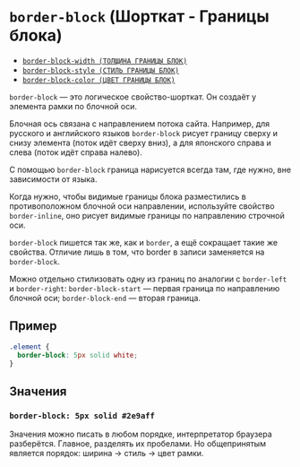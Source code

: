 # `border-block` (Шорткат - Границы блока)

- [`border-block-width (ТОЛЩИНА ГРАНИЦЫ БЛОК)`](<./border-block-width (ТОЛЩИНА ГРАНИЦЫ БЛОК).md>)
- [`border-block-style (СТИЛЬ ГРАНИЦЫ БЛОК)`](<./border-block-style (СТИЛЬ ГРАНИЦЫ БЛОК).md>)
- [`border-block-color (ЦВЕТ ГРАНИЦЫ БЛОК)`](<./border-block-color (ЦВЕТ ГРАНИЦЫ БЛОК).md>)

`border-block` — это логическое свойство-шорткат. Он создаёт у элемента рамки по блочной оси.

Блочная ось связана с направлением потока сайта. Например, для русского и английского языков `border-block` рисует границу сверху и снизу элемента (поток идёт сверху вниз), а для японского справа и слева (поток идёт справа налево).

С помощью `border-block` граница нарисуется всегда там, где нужно, вне зависимости от языка.

Когда нужно, чтобы видимые границы блока разместились в противоположном блочной оси направлении, используйте свойство `border-inline`, оно рисует видимые границы по направлению строчной оси.

`border-block` пишется так же, как и `border`, а ещё сокращает такие же свойства. Отличие лишь в том, что border в записи заменяется на `border-block`.

Можно отдельно стилизовать одну из границ по аналогии с `border-left` и `border-right`:
`border-block-start` — первая граница по направлению блочной оси; `border-block-end` — вторая граница.

## Пример

```css
.element {
  border-block: 5px solid white;
}
```

## Значения

### `border-block: 5px solid #2e9aff`

Значения можно писать в любом порядке, интерпретатор браузера разберётся. Главное, разделять их пробелами. Но общепринятым является порядок: ширина → стиль → цвет рамки.
